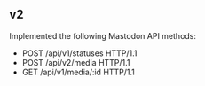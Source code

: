 ## v2

Implemented the following Mastodon API methods:
- POST /api/v1/statuses HTTP/1.1
- POST /api/v2/media HTTP/1.1
- GET /api/v1/media/:id HTTP/1.1 